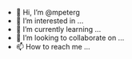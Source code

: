 - 👋 Hi, I’m @mpeterg
- 👀 I’m interested in ...
- 🌱 I’m currently learning ...
- 💞️ I’m looking to collaborate on ...
- 📫 How to reach me ...

<!---
mpeterg/mpeterg is a ✨ special ✨ repository because its `README.md` (this file) appears on your GitHub profile.
You can click the Preview link to take a look at your changes.
--->
